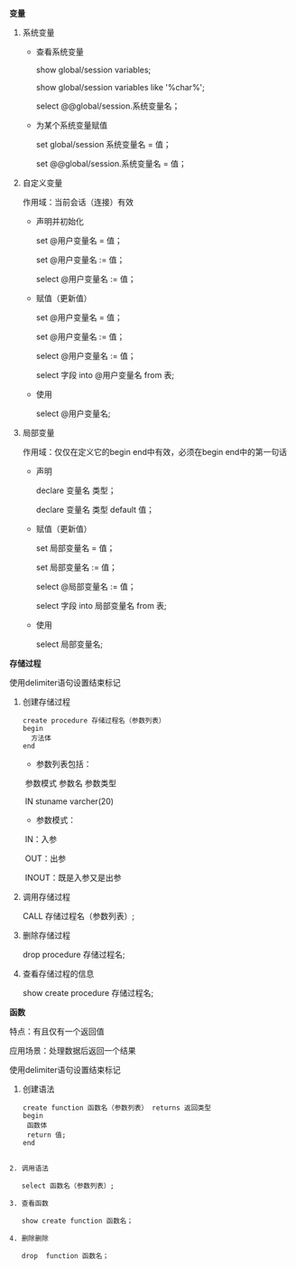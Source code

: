 **变量**

1. 系统变量

   * 查看系统变量

     show global/session variables;

     show global/session variables like '%char%';

     select @@global/session.系统变量名；

   * 为某个系统变量赋值

     set global/session 系统变量名 = 值；

     set @@global/session.系统变量名 = 值；

   

2. 自定义变量

   作用域：当前会话（连接）有效

   * 声明并初始化

     set @用户变量名 = 值；

     set @用户变量名 := 值；

     select @用户变量名 := 值；

   * 赋值（更新值）

     set @用户变量名 = 值；

     set @用户变量名 := 值；

     select @用户变量名 := 值；

     select 字段 into @用户变量名 from 表;
     
   * 使用

     select @用户变量名;

3. 局部变量

   作用域：仅仅在定义它的begin  end中有效，必须在begin  end中的第一句话

   * 声明

     declare 变量名 类型；

     declare 变量名 类型 default 值；

   * 赋值（更新值）

     set 局部变量名 = 值；

     set 局部变量名 := 值；

     select @局部变量名 := 值；

     select 字段 into 局部变量名 from 表;

   * 使用

     select 局部变量名;

   

**存储过程**

使用delimiter语句设置结束标记

   1. 创建存储过程

      ~~~mysql
      create procedure 存储过程名（参数列表）
      begin
      	方法体
      end
      ~~~

      * 参数列表包括：

      ​		参数模式  参数名  参数类型

      ​        IN  stuname  varcher(20)

      * 参数模式：

      ​		IN：入参

      ​		OUT：出参

      ​		INOUT：既是入参又是出参

   2. 调用存储过程

      CALL 存储过程名（参数列表）;

   3. 删除存储过程

      drop procedure 存储过程名;

   4. 查看存储过程的信息

      show create procedure 存储过程名;

   

**函数**

特点：有且仅有一个返回值

应用场景：处理数据后返回一个结果

使用delimiter语句设置结束标记

1. 创建语法

   ~~~mysql
   create function 函数名（参数列表） returns 返回类型
   begin
   	函数体
   	return 值;
   end
~~~
   
2. 调用语法

   select 函数名（参数列表）;

3. 查看函数

   show create function 函数名；

4. 删除删除

   drop  function 函数名；